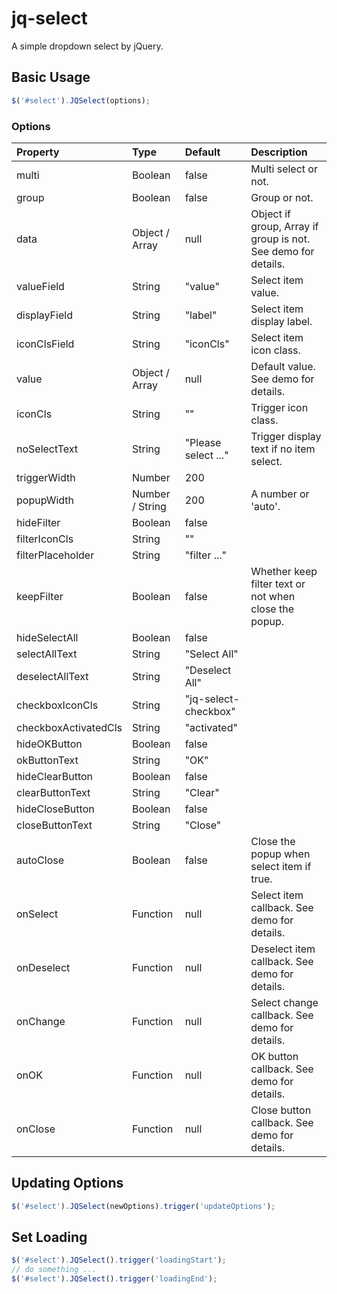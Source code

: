 # jq-select
A simple dropdown select by jQuery.

## Basic Usage

```js
$('#select').JQSelect(options);
```

### Options

|Property|Type|Default|Description|
|:--|:--|:--|:--|
|multi|Boolean|false|Multi select or not.|
|group|Boolean|false|Group or not.|
|data|Object / Array|null|Object if group, Array if group is not. See demo for details.|
|valueField|String|"value"|Select item value.|
|displayField|String|"label"|Select item display label.|
|iconClsField|String|"iconCls"|Select item icon class.|
|value|Object / Array|null|Default value. See demo for details.|
|iconCls|String|""|Trigger icon class.|
|noSelectText|String|"Please select ..."|Trigger display text if no item select.|
|triggerWidth|Number|200||
|popupWidth|Number / String|200|A number or 'auto'.|
|hideFilter|Boolean|false||
|filterIconCls|String|""||
|filterPlaceholder|String|"filter ..."||
|keepFilter|Boolean|false|Whether keep filter text or not when close the popup.|
|hideSelectAll|Boolean|false||
|selectAllText|String|"Select All"||
|deselectAllText|String|"Deselect All"||
|checkboxIconCls|String|"jq-select-checkbox"||
|checkboxActivatedCls|String|"activated"||
|hideOKButton|Boolean|false||
|okButtonText|String|"OK"||
|hideClearButton|Boolean|false||
|clearButtonText|String|"Clear"||
|hideCloseButton|Boolean|false||
|closeButtonText|String|"Close"||
|autoClose|Boolean|false|Close the popup when select item if true.|
|onSelect|Function|null|Select item callback. See demo for details.|
|onDeselect|Function|null|Deselect item callback. See demo for details.|
|onChange|Function|null|Select change callback. See demo for details.|
|onOK|Function|null|OK button callback. See demo for details.|
|onClose|Function|null|Close button callback. See demo for details.|

## Updating Options

```js
$('#select').JQSelect(newOptions).trigger('updateOptions');
```

## Set Loading

```js
$('#select').JQSelect().trigger('loadingStart');
// do something ...
$('#select').JQSelect().trigger('loadingEnd');
```